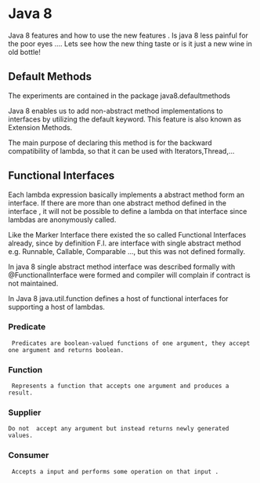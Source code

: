 # Java 8

Java 8 features and how to use the new features . Is java 8 less painful for the poor eyes .... Lets see how the new thing taste 
or is it just a new wine in old bottle!

## Default Methods

The experiments are contained in the package java8.defaultmethods

Java 8 enables us to add non-abstract method implementations to interfaces by utilizing the default keyword. This feature is also known as Extension Methods.

The main purpose of declaring this method is for the backward compatibility of lambda, so that it can be used with Iterators,Thread,...

## Functional Interfaces

Each lambda expression basically implements a abstract method form an interface. If there are more than one abstract method defined in the interface , it will not be possible to define a lambda on that interface since lambdas are anonymously called. 

Like the Marker Interface there existed the so called Functional Interfaces already, since by definition F.I. are interface with single abstract method e.g. Runnable, Callable, Comparable ..., but this was not defined formally.

In java 8 single abstract method interface was described formally with @FunctionalInterface were formed and compiler will complain if contract is not maintained.

In Java 8 java.util.function defines a host of functional interfaces for supporting a host of lambdas. 
### Predicate
	 Predicates are boolean-valued functions of one argument, they accept one argument and returns boolean.
### Function
	 Represents a function that accepts one argument and produces a result.  
### Supplier
	Do not  accept any argument but instead returns newly generated values.
### Consumer
	 Accepts a input and performs some operation on that input .

